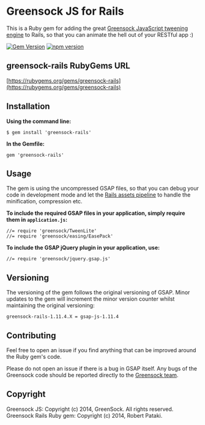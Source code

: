 # Greensock JS for Rails

This is a Ruby gem for adding the great [Greensock JavaScript tweening engine](http://www.greensock.com/gsap-js/) to Rails, so that you can animate the hell out of your RESTful app :)

[![Gem Version](https://badge.fury.io/rb/greensock-rails.png)](http://badge.fury.io/rb/greensock-rails) [![npm version](https://badge.fury.io/js/generator-sizzle.svg)](http://badge.fury.io/js/generator-sizzle)

## greensock-rails RubyGems URL

[https://rubygems.org/gems/greensock-rails](https://rubygems.org/gems/greensock-rails)

## Installation

**Using the command line:**

	$ gem install 'greensock-rails'
  
**In the Gemfile:**

	gem 'greensock-rails'

## Usage

The gem is using the uncompressed GSAP files, so that you can debug your code in development mode and let the [Rails assets pipeline](http://guides.rubyonrails.org/) to handle the minification, compression etc.

**To include the required GSAP files in your application, simply require them in `application.js`:**

	//= require 'greensock/TweenLite'
	//= require 'greensock/easing/EasePack'
  
**To include the GSAP jQuery plugin in your application, use:**

	//= require 'greensock/jquery.gsap.js'

## Versioning

The versioning of the gem follows the original versioning of GSAP. Minor updates to the gem will increment the minor version counter whilst maintaining the original versioning:

`greensock-rails-1.11.4.X = gsap-js-1.11.4`

## Contributing

Feel free to open an issue if you find anything that can be improved around the Ruby gem's code.

Please do not open an issue if there is a bug in GSAP itself. Any bugs of the Greensock code should be reported directly to the [Greensock team](https://github.com/greensock/GreenSock-JS/issues).

## Copyright

Greensock JS: Copyright (c) 2014, GreenSock. All rights reserved.
Greensock Rails Ruby gem: Copyright (c) 2014, Robert Pataki.